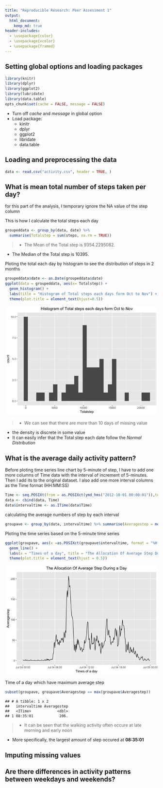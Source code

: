 ```yaml
---
title: "Reproducible Research: Peer Assessment 1"
output: 
  html_document:
    keep_md: true
header-includes:
  - \usepackage{color}
  - \usepackage{xcolor}
  - \usepackage{framed}
---
```

## Setting global options and loading packages

```r
library(knitr)
library(dplyr)
library(ggplot2)
library(lubridate)
library(data.table)
opts_chunk$set(cache = FALSE, message = FALSE)
```
* Turn off *cache* and *message* in global option   
* Load package:  
  + kinitr  
  + dplyr  
  + ggplot2  
  + libridate  
  + data.table  

## Loading and preprocessing the data

```r
data <- read.csv("activity.csv", header = TRUE, )
```


## What is mean total number of steps taken per day?
for this part of the analysis, I temporary ignore the NA value of the step column


This is how I calculate the total steps each day

```r
groupeddata <- group_by(data, date) %>% 
  summarise(Totalstep = sum(steps, na.rm = TRUE))
```

> * The Mean of the Total step is 9354.2295082.
  * The Median of the Total step is 10395. 

Ploting the total each day by histogram to see the distribution of steps in 2 months


```r
groupeddata$date <- as.Date(groupeddata$date)
ggplot(data = groupeddata, aes(x= Totalstep)) + 
  geom_histogram() +
  labs(title = "Histogram of Total steps each days form Oct to Nov") +
  theme(plot.title = element_text(hjust=0.5))
```

![](PA1_template_files/figure-html/histogram-1.png)<!-- -->

> * We can see that there are more than 10 days of missing value 
  * the density is discrete in some value
  * It can easily infer that the Total step each date follow the *Normal Distribution*

## What is the average daily activity pattern?

Before ploting time series line chart by 5-minute of step, I have to add one more columns of Time data with the interval of increment of 5-minutes. Then I add its to the original dataset. I also add one more interval columns as the Time format (HH:MM:SS)

```r
Time <- seq.POSIXt(from = as.POSIXct(ymd_hms("2012-10-01 00:00:01")),to = as.POSIXct(ymd_hms("2012-11-30 23:55:01")), by = "5 min")
data <- cbind(data, Time)
data$intervaltime <- as.ITime(data$Time)
```

calculating the average numbers of step by each interval  

```r
groupave <- group_by(data, intervaltime) %>% summarise(Averagestep = mean(steps, na.rm = TRUE))
```

Ploting the time series based on the 5-minute time series

```r
ggplot(groupave, aes(x =as.POSIXct(groupave$intervaltime, format = "%H:%M:%S"), y = Averagestep)) +
  geom_line() +
  labs(x = "Times of a day", title = "The Allocation Of Average Step During a Day") +
  theme(plot.title = element_text(hjust = 0.5))
```

![](PA1_template_files/figure-html/unnamed-chunk-5-1.png)<!-- -->

Time of a day which have maximum average step 

```r
subset(groupave, groupave$Averagestep == max(groupave$Averagestep))
```

```
## # A tibble: 1 x 2
##   intervaltime Averagestep
##   <ITime>            <dbl>
## 1 08:35:01            206.
```

> * It can be seen that the walking activity often occure at late morning and early noon
  * More specifically, the largest amount of step occured at **08:35:01**

## Imputing missing values



## Are there differences in activity patterns between weekdays and weekends?
